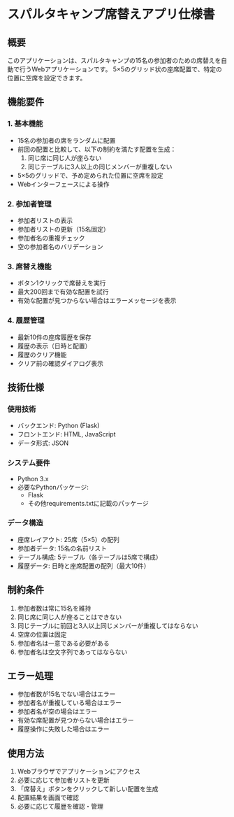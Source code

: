 # スパルタキャンプ席替えアプリ仕様書

## 概要
このアプリケーションは、スパルタキャンプの15名の参加者のための席替えを自動で行うWebアプリケーションです。
5×5のグリッド状の座席配置で、特定の位置に空席を設定できます。

## 機能要件

### 1. 基本機能
- 15名の参加者の席をランダムに配置
- 前回の配置と比較して、以下の制約を満たす配置を生成：
  1. 同じ席に同じ人が座らない
  2. 同じテーブルに3人以上の同じメンバーが重複しない
- 5×5のグリッドで、予め定められた位置に空席を設定
- Webインターフェースによる操作

### 2. 参加者管理
- 参加者リストの表示
- 参加者リストの更新（15名固定）
- 参加者名の重複チェック
- 空の参加者名のバリデーション

### 3. 席替え機能
- ボタン1クリックで席替えを実行
- 最大200回まで有効な配置を試行
- 有効な配置が見つからない場合はエラーメッセージを表示

### 4. 履歴管理
- 最新10件の座席履歴を保存
- 履歴の表示（日時と配置）
- 履歴のクリア機能
- クリア前の確認ダイアログ表示

## 技術仕様

### 使用技術
- バックエンド: Python (Flask)
- フロントエンド: HTML, JavaScript
- データ形式: JSON

### システム要件
- Python 3.x
- 必要なPythonパッケージ:
  - Flask
  - その他requirements.txtに記載のパッケージ

### データ構造
- 座席レイアウト: 25席（5×5）の配列
- 参加者データ: 15名の名前リスト
- テーブル構成: 5テーブル（各テーブルは5席で構成）
- 履歴データ: 日時と座席配置の配列（最大10件）

## 制約条件
1. 参加者数は常に15名を維持
2. 同じ席に同じ人が座ることはできない
3. 同じテーブルに前回と3人以上同じメンバーが重複してはならない
4. 空席の位置は固定
5. 参加者名は一意である必要がある
6. 参加者名は空文字列であってはならない

## エラー処理
- 参加者数が15名でない場合はエラー
- 参加者名が重複している場合はエラー
- 参加者名が空の場合はエラー
- 有効な席配置が見つからない場合はエラー
- 履歴操作に失敗した場合はエラー

## 使用方法
1. Webブラウザでアプリケーションにアクセス
2. 必要に応じて参加者リストを更新
3. 「席替え」ボタンをクリックして新しい配置を生成
4. 配置結果を画面で確認
5. 必要に応じて履歴を確認・管理

